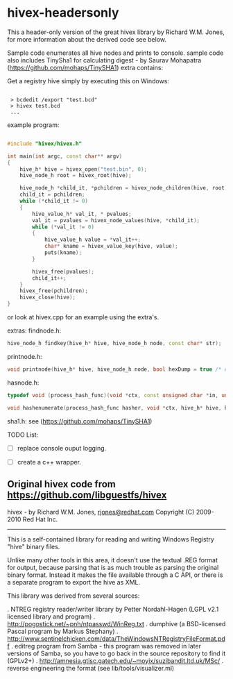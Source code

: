 # hivex-headersonly

This a header-only version of the great hivex library by Richard W.M. Jones, for more information about the derived code see below.

Sample code enumerates all hive nodes and prints to console.
sample code also includes TinySha1 for calculating digest - by Saurav Mohapatra (https://github.com/mohaps/TinySHA1)
extra contains:

Get a registry hive simply by executing this on Windows:
```
 
 > bcdedit /export "test.bcd"
 > hivex test.bcd
 ...
 ```
 


example program:
```c++

#include "hivex/hivex.h"

int main(int argc, const char** argv)
{
	hive_h* hive = hivex_open("test.bin", 0);
	hive_node_h root = hivex_root(hive);

	hive_node_h *child_it, *pchildren = hivex_node_children(hive, root);
	child_it = pchildren;
	while (*child_it != 0)
	{
		hive_value_h* val_it, * pvalues;
		val_it = pvalues = hivex_node_values(hive, *child_it);
		while (*val_it != 0)
		{
			hive_value_h value = *val_it++;
			char* kname = hivex_value_key(hive, value);
			puts(kname);
		}

		hivex_free(pvalues);
		child_it++;
	}
	hivex_free(pchildren);
	hivex_close(hive);
}
```

or look at hivex.cpp for an example using the extra's.

extras:
findnode.h: 
```c++
hive_node_h findkey(hive_h* hive, hive_node_h node, const char* str);
```

printnode.h:
```c++
void printnode(hive_h* hive, hive_node_h node, bool hexDump = true /* enable hexdump */);
```

hasnode.h:
```c++
typedef void (process_hash_func)(void *ctx, const unsigned char *in, unsigned long inlen);

void hashenumerate(process_hash_func hasher, void *ctx, hive_h* hive, hive_node_h node);
```

sha1.h: see (https://github.com/mohaps/TinySHA1)


TODO List:
- [ ] replace console ouput logging.
- [ ] create a c++ wrapper.



Original hivex code from https://github.com/libguestfs/hivex
----------------------------------------------------------------------

hivex - by Richard W.M. Jones, rjones@redhat.com
Copyright (C) 2009-2010 Red Hat Inc.

----------------------------------------------------------------------
This is a self-contained library for reading and writing Windows
Registry "hive" binary files.

Unlike many other tools in this area, it doesn't use the textual .REG
format for output, because parsing that is as much trouble as parsing
the original binary format.  Instead it makes the file available
through a C API, or there is a separate program to export the hive as
XML.

This library was derived from several sources:

 . NTREG registry reader/writer library by Petter Nordahl-Hagen
    (LGPL v2.1 licensed library and program)
 . http://pogostick.net/~pnh/ntpasswd/WinReg.txt
 . dumphive (a BSD-licensed Pascal program by Markus Stephany)
 . http://www.sentinelchicken.com/data/TheWindowsNTRegistryFileFormat.pdf
 . editreg program from Samba - this program was removed in later
   versions of Samba, so you have to go back in the source repository
   to find it (GPLv2+)
 . http://amnesia.gtisc.gatech.edu/~moyix/suzibandit.ltd.uk/MSc/
 . reverse engineering the format (see lib/tools/visualizer.ml)
